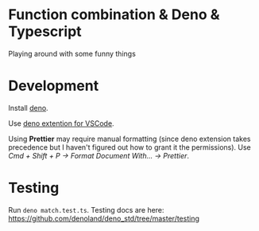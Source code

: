 # Function combination & Deno & Typescript

Playing around with some funny things

# Development

Install [deno](https://deno.land/).

Use [deno extention for VSCode](https://marketplace.visualstudio.com/items?itemName=justjavac.vscode-deno).

Using **Prettier** may require manual formatting 
(since deno extension takes precedence but I haven't figured out how to grant it the permissions).
Use _Cmd + Shift + P -> Format Document With... -> Prettier_.

# Testing

Run `deno match.test.ts`. Testing docs are here: https://github.com/denoland/deno_std/tree/master/testing